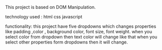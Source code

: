 This project is based on DOM Manipulation.

technology used :
html css javascript

functionality:
this project have five dropdowns which changes properties like padding ,color , background color, font size, font weight. when you select color from dropdown then text color will change like that when you select other properties form dropdowns then it will change.